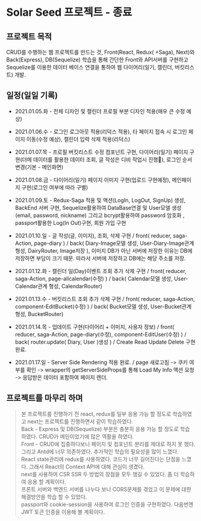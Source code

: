 # Solar Seed 프로젝트 - 종료

## 프로젝트 목적 
CRUD를 수행하는 웹 프로젝트를 만드는 것, Front(React, Redux( +Saga), Next)와 Back(Express), DB(Sequelize) 학습을 통해  간단한 Front와 API서버를 구현하고 Sequelize를 이용한 데이터 베이스 연결을 통하여 웹 다이어리(일기, 캘린더, 버킷리스트) 개발.

## 일정(일일 기록)

- 2021.01.05.화 - 전체 디자인 및 캘린더 프로필 부분 디자인 적용(매우 큰 수정 예상)

- 2021.01.06.수 - 로그인 로그아웃 적용(리덕스 적용), 타 페이지 접속 시 로그인 페이지 이동(수정 예상), 캘린더 입력 삭제 적용(리덕스)

- 2021.01.07.목 - 프로필 버킷리스트 수정 컴포넌트 구현, 다이어리(일기) 페이지 구현(더메 데이터를 활용한 데이터 조회, 글 작성은 디비 작업시 진행), 로그인 순서 변경(기본 - 메인화면)

- 2021.01.08.금 - 다이어리(일기) 페이지 이미지 구현(업로드 구현예정), 메인페이지 구현(로그인 여부에 따라 구별)

- 2021.01.09.토 - Redux-Saga 적용 및 액션(LogIn, LogOut, SignUp) 생성, BackEnd 서버 구현, Sequelize활용하여 DataBase연결 및 User모델 생성(email, password, nickname) 그리고 bcrypt활용하여 password 암호화 , passport활용한 Log(In Out)구현, 회원 가입 구현

- 2021.01.10.일 - 글 작성(글, 이미지), 조회, 삭제 구현 / front( reducer, saga-Action, page-diary ) / back( Diary-Image모델 생성, User-Diary-Image관계 형성, DairyRouter, Image저장 ), 이미지 DB가 아닌 서버에 저장한 이유는 DB에 저장하면 부담이 크기 때문. 따라서 서버에 저장하고 DB에는 해당 주소를 저장.

- 2021.01.12.화 - 캘린더 일(Day)이벤트 조회 추가 삭제 구현 / front( reducer, saga-Action, page-allcalendar(수정) ) / back( Calendar모델 생성, User-Calendar관계 형성, CalendarRouter)

- 2021.01.13.수 - 버킷리스트 조회 추가 삭제 구현 / front( reducer, saga-Action, component-EditBucket(수정) ) / back( Bucket모델 생성, User-Bucket관계 형성, BucketRouter)

- 2021.01.14.목 - 업데이트 구현(다이어리 + 이미지, 사용자 정보) / front( reducer, saga-Action, page-diary(수정), component-EditUser(수정) ) / back( router.update( Diary, User )생성 ) / Create Read Update Delete 구현 완료.

- 2021.01.17.일 - Server Side Rendering 적용 완료. / page 새로고침 -> 쿠키 여부를 확인 -> wrapper의 getServerSideProps를 통해 Load My Info 액션 요청 -> 응답받은 데이터 포함하여 페이지 렌더.

## 프로젝트를 마무리 하며
> 본 프로젝트를 진행하기 전 react, redux를 일부 응용 가능 할 정도로 학습하였고 next는 프로젝트를 진행하면서 같이 학습하였다.   
> Back - Express 및 DB(Sequelize) 부분은 충분히 응용 가능 할 정도로 학습 하였다. CRUD가 메인이었기에 많은 역활을 하였다.  
> Front - CRUD에 집중하다보니 페이지 및 컴포넌트 분리를 제대로 하지 못 했다. 그리고 Antd에 너무 의존하였다. 추가적인 학습의 필요성을 많이 느꼈다.  
> React state관리에 redux를 사용하였다. 코드가 너무 길어진다는 단점을 느꼈다. 그래서 React의 Context API에 대해 관심이 생겼다.  
> next를 사용하여 CSR SSR 두 방법의 장점을 모두 챙길 수 있었다. 좀 더 학습하여 응용 할 계획이다.  
> 프론트 서버와 백엔드 서버를 나누다 보니 CORS문제를 겪었고 이 문제에 대한 해결방안을 학습 할 수 있었다.  
> passport와 cookie-session을 사용하여 로그인 인증을 구현하였다. 다음번엔 JWT 토큰 인증을 이용해 볼 계획이다.  
